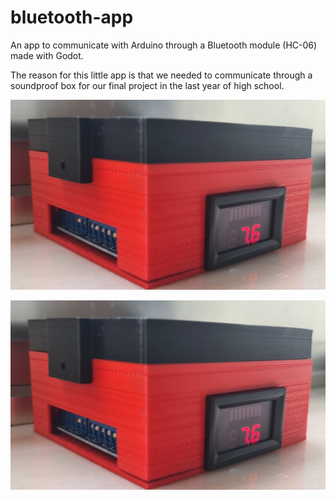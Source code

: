 # bluetooth-app
An app to communicate with Arduino through a Bluetooth module (HC-06) made with Godot.

The reason for this little app is that we needed to communicate through a soundproof box for our final project in the last year of high school.


![here is the electronics for this project](https://github.com/Buni42/bluetooth-app/blob/main/pictures/bapp_doos_front2.jpg)

![here is the electronics for this project](https://github.com/Buni42/bluetooth-app/blob/main/pictures/bapp_doos_front2.jpg)
